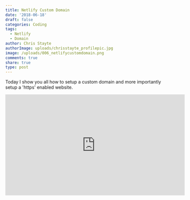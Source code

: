 ```yaml
---
title: Netlify Custom Domain
date: '2018-06-18'
draft: false
categories: Coding
tags:
  - Netlify
  - Domain
author: Chris Stayte
authorImage: uploads/chrisstayte_profilepic.jpg
image: /uploads/006_netlifycustomdomain.png
comments: true
share: true
type: post
---
```

Today I show you all how to setup a custom domain and more importantly setup a 'https' enabled website. 



<iframe width="560" height="315" src="https://www.youtube.com/embed/Q9giWrfIJKk" frameborder="0" allow="autoplay; encrypted-media" allowfullscreen></iframe>
